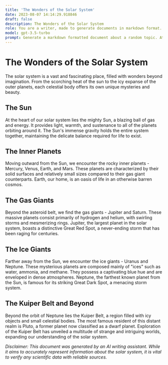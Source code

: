 ```yaml
---
title: 'The Wonders of the Solar System'
date: 2023-08-07 14:14:29.918846
draft: false
description: The Wonders of the Solar System
role: You are a writer, made to generate documents in markdown format. It is very important that all of the documents you generate are in valid markdown format.
model: gpt-3.5-turbo
prompt: Generate a markdown formatted document about a random topic. At the bottom, include a disclaimer explaining that the document was generated by you. The first line of the document should be the title. Make sure that the entire document is in proper markdown format, using a mix of various tags to make the document visually appealing.
---
```


# The Wonders of the Solar System

The solar system is a vast and fascinating place, filled with wonders beyond imagination. From the scorching heat of the sun to the icy expanse of the outer planets, each celestial body offers its own unique mysteries and beauty.

## The Sun

At the heart of our solar system lies the mighty Sun, a blazing ball of gas and energy. It provides light, warmth, and sustenance to all of the planets orbiting around it. The Sun's immense gravity holds the entire system together, maintaining the delicate balance required for life to exist.

## The Inner Planets

Moving outward from the Sun, we encounter the rocky inner planets - Mercury, Venus, Earth, and Mars. These planets are characterized by their solid surfaces and relatively small sizes compared to their gas giant counterparts. Earth, our home, is an oasis of life in an otherwise barren cosmos.

## The Gas Giants

Beyond the asteroid belt, we find the gas giants - Jupiter and Saturn. These massive planets consist primarily of hydrogen and helium, with swirling storms and mesmerizing rings. Jupiter, the largest planet in the solar system, boasts a distinctive Great Red Spot, a never-ending storm that has been raging for centuries.

## The Ice Giants

Farther away from the Sun, we encounter the ice giants - Uranus and Neptune. These mysterious planets are composed mainly of "ices" such as water, ammonia, and methane. They possess a captivating blue hue and are enveloped in dense atmospheres. Neptune, the farthest known planet from the Sun, is famous for its striking Great Dark Spot, a menacing storm system.

## The Kuiper Belt and Beyond

Beyond the orbit of Neptune lies the Kuiper Belt, a region filled with icy objects and small celestial bodies. The most famous resident of this distant realm is Pluto, a former planet now classified as a dwarf planet. Exploration of the Kuiper Belt has unveiled a multitude of strange and intriguing worlds, expanding our understanding of the solar system.

*Disclaimer: This document was generated by an AI writing assistant. While it aims to accurately represent information about the solar system, it is vital to verify any scientific data with reliable sources.*
